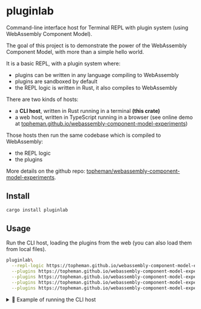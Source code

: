 # pluginlab

Command-line interface host for Terminal REPL with plugin system (using WebAssembly Component Model).

The goal of this project is to demonstrate the power of the WebAssembly Component Model, with more than a simple hello world.

It is a basic REPL, with a plugin system where:

- plugins can be written in any language compiling to WebAssembly
- plugins are sandboxed by default
- the REPL logic is written in Rust, it also compiles to WebAssembly

There are two kinds of hosts:

- a **CLI host**, written in Rust running in a terminal **(this crate)**
- a web host, written in TypeScript running in a browser (see online demo at [topheman.github.io/webassembly-component-model-experiments](https://topheman.github.io/webassembly-component-model-experiments))

Those hosts then run the same codebase which is compiled to WebAssembly:

- the REPL logic
- the plugins

More details on the github repo: [topheman/webassembly-component-model-experiments](https://github.com/topheman/webassembly-component-model-experiments).

## Install

```bash
cargo install pluginlab
```

## Usage

Run the CLI host, loading the plugins from the web (you can also load them from local files).

```bash
pluginlab\
  --repl-logic https://topheman.github.io/webassembly-component-model-experiments/plugins/repl_logic_guest.wasm\
  --plugins https://topheman.github.io/webassembly-component-model-experiments/plugins/plugin_greet.wasm\
  --plugins https://topheman.github.io/webassembly-component-model-experiments/plugins/plugin_ls.wasm\
  --plugins https://topheman.github.io/webassembly-component-model-experiments/plugins/plugin_echo.wasm\
  --plugins https://topheman.github.io/webassembly-component-model-experiments/plugins/plugin_weather.wasm
```

<details>
<summary>🚀 Example of running the CLI host</summary>
<pre>
pluginlab\
  --repl-logic https://topheman.github.io/webassembly-component-model-experiments/plugins/repl_logic_guest.wasm\
  --plugins https://topheman.github.io/webassembly-component-model-experiments/plugins/plugin_greet.wasm\
  --plugins https://topheman.github.io/webassembly-component-model-experiments/plugins/plugin_ls.wasm\
  --plugins https://topheman.github.io/webassembly-component-model-experiments/plugins/plugin_echo.wasm\
  --plugins https://topheman.github.io/webassembly-component-model-experiments/plugins/plugin_weather.wasm
[Host] Starting REPL host...
[Host] Loading REPL logic from: https://topheman.github.io/webassembly-component-model-experiments/plugins/repl_logic_guest.wasm
[Host] Loading plugin: https://topheman.github.io/webassembly-component-model-experiments/plugins/plugin_greet.wasm
[Host] Loading plugin: https://topheman.github.io/webassembly-component-model-experiments/plugins/plugin_ls.wasm
[Host] Loading plugin: https://topheman.github.io/webassembly-component-model-experiments/plugins/plugin_echo.wasm
[Host] Loading plugin: https://topheman.github.io/webassembly-component-model-experiments/plugins/plugin_weather.wasm
repl(0)> echo foo
foo
repl(0)> echo $ROOT/$USER
/Users/Tophe
repl(0)> export FOO=toto

repl(0)> echo $FOO
toto
repl(0)> greet $FOO
Hello, toto!
repl(0)> ls wit
wit/host-api.wit
wit/plugin-api.wit
wit/shared.wit
repl(0)> weather Paris
Sunny
repl(0)> weather New York
Partly cloudy
repl(0)> azertyuiop
Unknown command: azertyuiop. Try `help` to see available commands.
repl(1)> echo $?
1
repl(0)> greet $USER
Hello, Tophe!
repl(0)> echo $0
Hello, Tophe!
repl(0)>
</pre>
</details>
